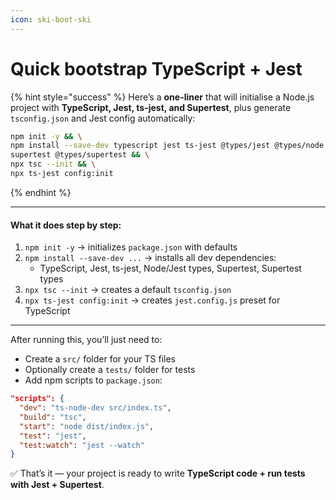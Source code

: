 ```yaml
---
icon: ski-boot-ski
---
```


# Quick bootstrap TypeScript + Jest

{% hint style="success" %}
Here’s a **one-liner** that will initialise a Node.js project with **TypeScript, Jest, ts-jest, and Supertest**, plus generate `tsconfig.json` and Jest config automatically:

```bash
npm init -y && \
npm install --save-dev typescript jest ts-jest @types/jest @types/node \
supertest @types/supertest && \
npx tsc --init && \
npx ts-jest config:init
```
{% endhint %}

***

#### What it does step by step:

1. `npm init -y` → initializes `package.json` with defaults
2. `npm install --save-dev ...` → installs all dev dependencies:
   * TypeScript, Jest, ts-jest, Node/Jest types, Supertest, Supertest types
3. `npx tsc --init` → creates a default `tsconfig.json`
4. `npx ts-jest config:init` → creates `jest.config.js` preset for TypeScript

***

After running this, you’ll just need to:

* Create a `src/` folder for your TS files
* Optionally create a `tests/` folder for tests
* Add npm scripts to `package.json`:

```json
"scripts": {
  "dev": "ts-node-dev src/index.ts",
  "build": "tsc",
  "start": "node dist/index.js",
  "test": "jest",
  "test:watch": "jest --watch"
}
```

✅ That’s it — your project is ready to write **TypeScript code + run tests with Jest + Supertest**.

